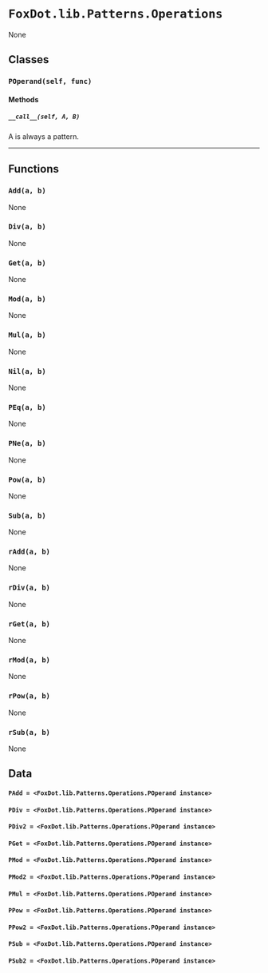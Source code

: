 # `FoxDot.lib.Patterns.Operations`

None

## Classes

### `POperand(self, func)`



#### Methods

##### `__call__(self, A, B)`

A is always a pattern.
        

---

## Functions

### `Add(a, b)`

None

### `Div(a, b)`

None

### `Get(a, b)`

None

### `Mod(a, b)`

None

### `Mul(a, b)`

None

### `Nil(a, b)`

None

### `PEq(a, b)`

None

### `PNe(a, b)`

None

### `Pow(a, b)`

None

### `Sub(a, b)`

None

### `rAdd(a, b)`

None

### `rDiv(a, b)`

None

### `rGet(a, b)`

None

### `rMod(a, b)`

None

### `rPow(a, b)`

None

### `rSub(a, b)`

None

## Data

#### `PAdd = <FoxDot.lib.Patterns.Operations.POperand instance>`

#### `PDiv = <FoxDot.lib.Patterns.Operations.POperand instance>`

#### `PDiv2 = <FoxDot.lib.Patterns.Operations.POperand instance>`

#### `PGet = <FoxDot.lib.Patterns.Operations.POperand instance>`

#### `PMod = <FoxDot.lib.Patterns.Operations.POperand instance>`

#### `PMod2 = <FoxDot.lib.Patterns.Operations.POperand instance>`

#### `PMul = <FoxDot.lib.Patterns.Operations.POperand instance>`

#### `PPow = <FoxDot.lib.Patterns.Operations.POperand instance>`

#### `PPow2 = <FoxDot.lib.Patterns.Operations.POperand instance>`

#### `PSub = <FoxDot.lib.Patterns.Operations.POperand instance>`

#### `PSub2 = <FoxDot.lib.Patterns.Operations.POperand instance>`

